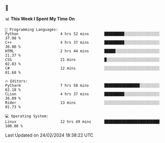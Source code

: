 ### 👋

<!--START_SECTION:waka-->
📊 **This Week I Spent My Time On** 

```text
💬 Programming Languages: 
Python                   4 hrs 52 mins       █████████░░░░░░░░░░░░░░░░   37.98 % 
C++                      4 hrs 37 mins       █████████░░░░░░░░░░░░░░░░   36.00 % 
HTML                     2 hrs 44 mins       █████░░░░░░░░░░░░░░░░░░░░   21.37 % 
CSS                      21 mins             █░░░░░░░░░░░░░░░░░░░░░░░░   02.83 % 
C#                       12 mins             ░░░░░░░░░░░░░░░░░░░░░░░░░   01.68 % 

🔥 Editors: 
PyCharm                  7 hrs 58 mins       ████████████████░░░░░░░░░   62.18 % 
CLion                    4 hrs 37 mins       █████████░░░░░░░░░░░░░░░░   36.09 % 
Rider                    13 mins             ░░░░░░░░░░░░░░░░░░░░░░░░░   01.73 % 

💻 Operating System: 
Linux                    12 hrs 49 mins      █████████████████████████   100.00 % 
```


 Last Updated on 24/02/2024 18:38:22 UTC
<!--END_SECTION:waka-->
